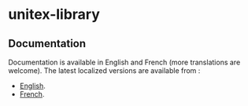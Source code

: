 unitex-library
==============

Documentation
-------------
Documentation is available in English and French (more translations are welcome). 
The latest localized versions are available from :

- [English](http://docs.unitexgramlab.org/projects/unitex-library/en/latest/).
- [French](http://docs.unitexgramlab.org/projects/unitex-library/fr/latest/).
